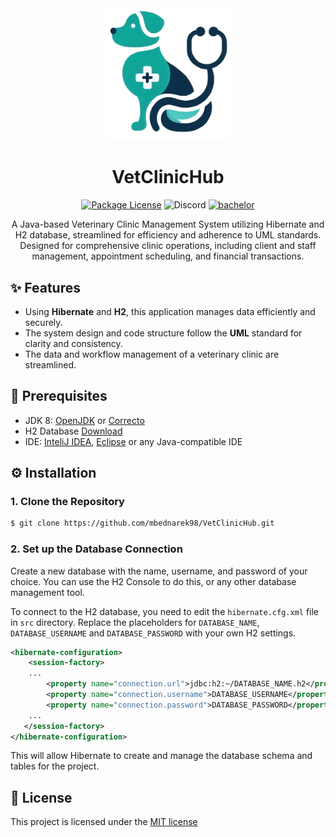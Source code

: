 <div align="center">
   <img src="https://github.com/mbednarek98/VetClinicHub/blob/master/res/logo.png?raw=true" width="200" alt="VetClinicHub Logo" />

  # VetClinicHub

  
  <a href="LICENSE" target="_blank"><img src="https://img.shields.io/badge/license-MIT-green" alt="Package License" /></a>
  <img src="https://dcbadge.vercel.app/api/shield/247463720337276929?style=flat" alt="Discord" />
   [![bachelor](https://img.shields.io/badge/Documentation-5166f7)](https://docs.google.com/document/d/1tTGC0E9Pq_uH_LJ_demoKaWA-QuIdkYSjxOBtCOc710/edit)
</a>


A Java-based Veterinary Clinic Management System utilizing Hibernate and H2 database, streamlined for efficiency and adherence to UML standards.  Designed for comprehensive clinic operations, including client and staff management, appointment scheduling, and financial transactions.
</div>

## ✨ Features
- Using **Hibernate** and **H2**, this application manages data efficiently and securely.
- The system design and code structure follow the **UML** standard for clarity and consistency.
- The data and workflow management of a veterinary clinic are streamlined.

## 🔑 Prerequisites
- JDK 8: [OpenJDK]() or [Correcto]() 
- H2 Database [Download](https://h2database.com/html/download.html)
- IDE: [InteliJ IDEA](https://www.jetbrains.com/idea/download), [Eclipse](https://www.eclipse.org/downloads/) or any Java-compatible IDE

## ⚙️ Installation
### 1. Clone the Repository
```bash 
$ git clone https://github.com/mbednarek98/VetClinicHub.git
```

### 2. Set up the Database Connection
Create a new database with the name, username, and password of your choice. You can use the H2 Console to do this, or any other database management tool.

To connect to the H2 database, you need to edit the  ``hibernate.cfg.xml`` file in ``src`` directory. Replace the placeholders for ``DATABASE_NAME``, ``DATABASE_USERNAME`` and ``DATABASE_PASSWORD`` with your own H2 settings.
```xml
<hibernate-configuration>
    <session-factory>
    ...
        <property name="connection.url">jdbc:h2:~/DATABASE_NAME.h2</property>
        <property name="connection.username">DATABASE_USERNAME</property>
        <property name="connection.password">DATABASE_PASSWORD</property>
    ...
   </session-factory>
</hibernate-configuration>
```
This will allow Hibernate to create and manage the database schema and tables for the project.

## 📕 License

This project is licensed under the [MIT license](LICENSE)
